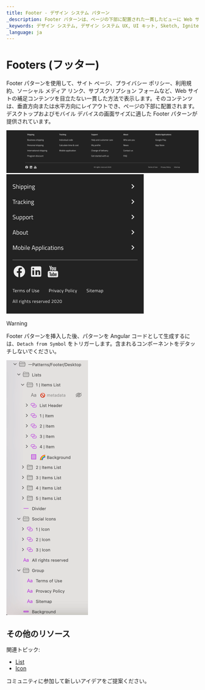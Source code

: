 ```yaml
---
title: Footer - デザイン システム パターン
_description: Footer パターンは、ページの下部に配置された一貫したビューに Web サイトの補足コンテンツを表示します。
_keywords: デザイン システム, デザイン システム UX, UI キット, Sketch, Ignite UI for Angular, Sketch to Angular, Angular, Angular デザイン システム, Sketch から コードをエクスポート, Angular 用のデザイン キット, Sketch HTML, Sketch to HTML, Sketch UI キット
_language: ja
---
```


# Footers (フッター)

Footer パターンを使用して、サイト ページ、プライバシー ポリシー、利用規約、ソーシャル メディア リンク、サブスクリプション フォームなど、Web サイトの補足コンテンツを目立たない一貫した方法で表示します。そのコンテンツは、垂直方向または水平方向にレイアウトでき、ページの下部に配置されます。デスクトップおよびモバイル デバイスの画面サイズに適した Footer パターンが提供されています。

<img class="responsive-img" src="../images/footer_desktop_demo.png" srcset="../images/footer_desktop_demo@2x.png 2x" />

<img class="responsive-img" src="../images/footer_mobile_demo.png" srcset="../images/footer_mobile_demo@2x.png 2x" />

> [!WARNING]
> Footer パターンを挿入した後、パターンを Angular コードとして生成するには、`Detach from Symbol` をトリガーします。含まれるコンポーネントをデタッチしないでください。

<img class="responsive-img" src="../images/footer_detach.png" srcset="../images/footer_detach@2x.png 2x" />

## その他のリソース

関連トピック:

- [List](../components/list.md)
- [Icon](../components/icon.md)
  <div class="divider--half"></div>

コミュニティに参加して新しいアイデアをご提案ください。
